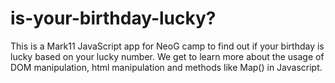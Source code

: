 # is-your-birthday-lucky?
This is a Mark11 JavaScript app for NeoG camp to find out if your birthday is lucky based on your lucky number.
We get to learn more about the usage of DOM manipulation, html manipulation and methods like Map() in Javascript. 
